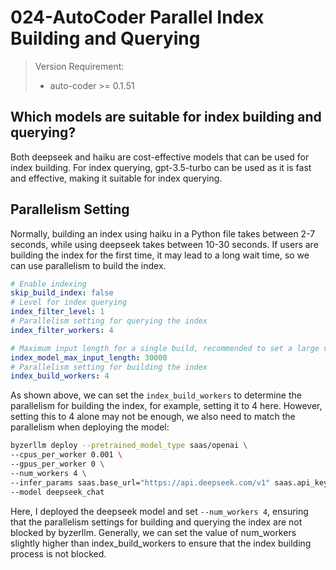 # 024-AutoCoder Parallel Index Building and Querying
> Version Requirement:
> - auto-coder >= 0.1.51
## Which models are suitable for index building and querying?
Both deepseek and haiku are cost-effective models that can be used for index building.
For index querying, gpt-3.5-turbo can be used as it is fast and effective, making it suitable for index querying.

## Parallelism Setting

Normally, building an index using haiku in a Python file takes between 2-7 seconds, while using deepseek takes between 10-30 seconds.
If users are building the index for the first time, it may lead to a long wait time, so we can use parallelism to build the index.

```yaml
# Enable indexing
skip_build_index: false
# Level for index querying
index_filter_level: 1
# Parallelism setting for querying the index
index_filter_workers: 4

# Maximum input length for a single build, recommended to set a large value
index_model_max_input_length: 30000
# Parallelism setting for building the index
index_build_workers: 4
```

As shown above, we can set the `index_build_workers` to determine the parallelism for building the index, for example, setting it to 4 here.
However, setting this to 4 alone may not be enough, we also need to match the parallelism when deploying the model:

```bash
byzerllm deploy --pretrained_model_type saas/openai \
--cpus_per_worker 0.001 \
--gpus_per_worker 0 \
--num_workers 4 \
--infer_params saas.base_url="https://api.deepseek.com/v1" saas.api_key=${MODEL_DEEPSEEK_TOKEN} saas.model=deepseek-chat \
--model deepseek_chat
```

Here, I deployed the deepseek model and set `--num_workers 4`, ensuring that the parallelism settings for building and querying the index are not blocked by byzerllm. Generally, we can set the value of num_workers slightly higher than index_build_workers to ensure that the index building process is not blocked.